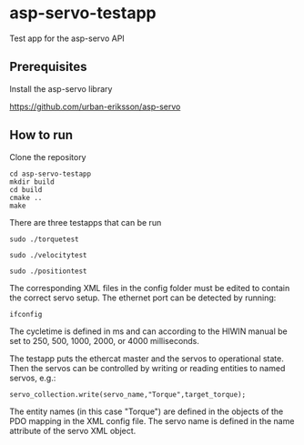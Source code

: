 # asp-servo-testapp
Test app for the asp-servo API

## Prerequisites

Install the asp-servo library

https://github.com/urban-eriksson/asp-servo

## How to run

Clone the repository

```
cd asp-servo-testapp
mkdir build
cd build
cmake ..
make
```

There are three testapps that can be run

`sudo ./torquetest`

`sudo ./velocitytest`

`sudo ./positiontest`

The corresponding XML files in the config folder must be edited to contain the correct servo setup. The ethernet port can be detected by running:

`ifconfig`

The cycletime is defined in ms and can according to the HIWIN manual be set to 250, 500, 1000, 2000, or 4000 milliseconds. 

The testapp puts the ethercat master and the servos to operational state. Then the servos can be controlled by writing or reading entities to named servos, e.g.:

`servo_collection.write(servo_name,"Torque",target_torque);`

The entity names (in this case "Torque") are defined in the objects of the PDO mapping in the XML config file. The servo name is defined in the name attribute of the servo XML object.




